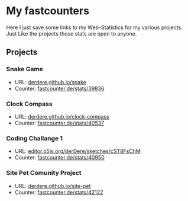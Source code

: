 # My fastcounters

Here I just save some links to my Web-Statistics for my various projects. Just Like the projects those stats are open to anyone.

## Projects

### Snake Game
   * URL: [derdere.github.io/snake](https://derdere.github.io/snake/)
   * Counter: [fastcounter.de/stats/39836](https://www.fastcounter.de/stats/39836/dashboard)

### Clock Compass
   * URL: [derdere.github.io/clock-compass](https://derdere.github.io/clock-compass/)
   * Counter: [fastcounter.de/stats/40537](https://www.fastcounter.de/stats/40537/dashboard)

### Coding Challange 1
   * URL: [editor.p5js.org/derDere/sketches/cST8FsChM](https://editor.p5js.org/derDere/sketches/cST8FsChM)
   * Counter: [fastcounter.de/stats/40950](https://www.fastcounter.de/stats/40950/dashboard)

### Site Pet Comunity Project
   * URL: [derdere.github.io/site-pet](https://derdere.github.io/site-pet/)
   * Counter: [fastcounter.de/stats/42122](https://www.imcounter.com/stats/42122/dashboard)

